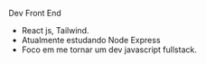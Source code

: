 Dev Front End 

- React js, Tailwind.
- Atualmente estudando Node Express
- Foco em me tornar um dev javascript fullstack.

<i class="devicon-react-original-wordmark colored"></i>
<i class="devicon-tailwindcss-original colored"></i>
<i class="devicon-nodejs-plain-wordmark colored"></i>
          
          
          
